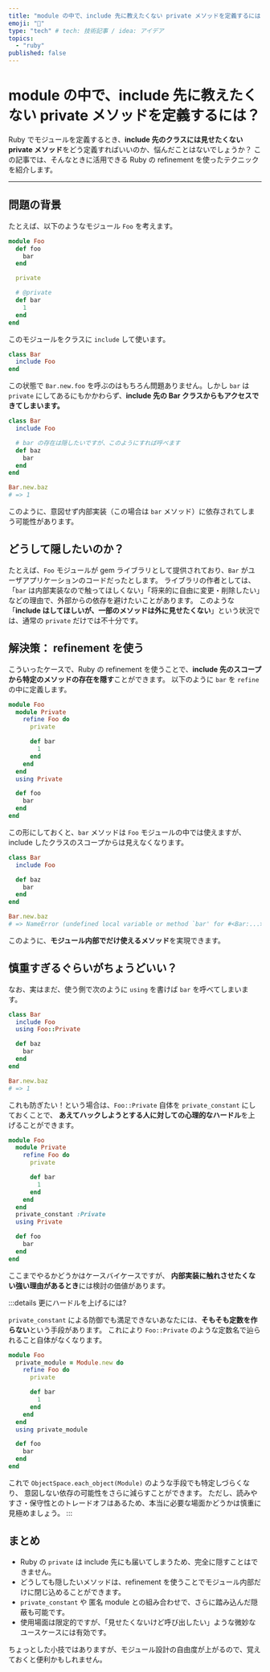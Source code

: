 ```yaml
---
title: "module の中で、include 先に教えたくない private メソッドを定義するには？"
emoji: "🐫"
type: "tech" # tech: 技術記事 / idea: アイデア
topics:
  - "ruby"
published: false
---
```


# module の中で、include 先に教えたくない private メソッドを定義するには？

Ruby でモジュールを定義するとき、**include 先のクラスには見せたくない private メソッド**をどう定義すればいいのか、悩んだことはないでしょうか？
この記事では、そんなときに活用できる Ruby の refinement を使ったテクニックを紹介します。

---

## 問題の背景

たとえば、以下のようなモジュール `Foo` を考えます。

```ruby
module Foo
  def foo
    bar
  end

  private

  # @private
  def bar
    1
  end
end
```

このモジュールをクラスに `include` して使います。

```ruby
class Bar
  include Foo
end
```

この状態で `Bar.new.foo` を呼ぶのはもちろん問題ありません。しかし `bar` は `private` にしてあるにもかかわらず、**include 先の Bar クラスからもアクセスできてしまいます。**

```ruby
class Bar
  include Foo

  # bar の存在は隠したいですが、このようにすれば呼べます
  def baz
    bar
  end
end

Bar.new.baz
# => 1
```

このように、意図せず内部実装（この場合は `bar` メソッド）に依存されてしまう可能性があります。

## どうして隠したいのか？

たとえば、`Foo` モジュールが gem ライブラリとして提供されており、`Bar` がユーザアプリケーションのコードだったとします。
ライブラリの作者としては、「`bar` は内部実装なので触ってほしくない」「将来的に自由に変更・削除したい」などの理由で、外部からの依存を避けたいことがあります。
このような「**include はしてほしいが、一部のメソッドは外に見せたくない**」という状況では、通常の `private` だけでは不十分です。

## 解決策： refinement を使う

こういったケースで、Ruby の refinement を使うことで、**include 先のスコープから特定のメソッドの存在を隠す**ことができます。
以下のように `bar` を `refine` の中に定義します。

```ruby
module Foo
  module Private
    refine Foo do
      private

      def bar
        1
      end
    end
  end
  using Private

  def foo
    bar
  end
end
```

この形にしておくと、`bar` メソッドは `Foo` モジュールの中では使えますが、include したクラスのスコープからは見えなくなります。

```ruby
class Bar
  include Foo

  def baz
    bar
  end
end

Bar.new.baz
# => NameError (undefined local variable or method `bar' for #<Bar:...>)
```

このように、**モジュール内部でだけ使えるメソッド**を実現できます。

## 慎重すぎるぐらいがちょうどいい？

なお、実はまだ、使う側で次のように `using` を書けば `bar` を呼べてしまいます。

```ruby
class Bar
  include Foo
  using Foo::Private

  def baz
    bar
  end
end

Bar.new.baz
# => 1
```

これも防ぎたい！という場合は、`Foo::Private` 自体を `private_constant` にしておくことで、
**あえてハックしようとする人に対しての心理的なハードル**を上げることができます。

```ruby
module Foo
  module Private
    refine Foo do
      private

      def bar
        1
      end
    end
  end
  private_constant :Private
  using Private

  def foo
    bar
  end
end
```

ここまでやるかどうかはケースバイケースですが、
**内部実装に触れさせたくない強い理由があるとき**には検討の価値があります。

:::details 更にハードルを上げるには?

`private_constant` による防御でも満足できないあなたには、**そもそも定数を作らない**という手段があります。
これにより `Foo::Private` のような定数名で辿られること自体がなくなります。

```ruby
module Foo
  private_module = Module.new do
    refine Foo do
      private

      def bar
        1
      end
    end
  end
  using private_module

  def foo
    bar
  end
end
```

これで `ObjectSpace.each_object(Module)` のような手段でも特定しづらくなり、
意図しない依存の可能性をさらに減らすことができます。
ただし、読みやすさ・保守性とのトレードオフはあるため、本当に必要な場面かどうかは慎重に見極めましょう。
:::


## まとめ

* Ruby の `private` は include 先にも届いてしまうため、完全に隠すことはできません。
* どうしても隠したいメソッドは、refinement を使うことでモジュール内部だけに閉じ込めることができます。
* `private_constant` や 匿名 module との組み合わせで、さらに踏み込んだ隠蔽も可能です。
* 使用場面は限定的ですが、「見せたくないけど呼び出したい」ような微妙なユースケースには有効です。

ちょっとした小技ではありますが、モジュール設計の自由度が上がるので、覚えておくと便利かもしれません。

